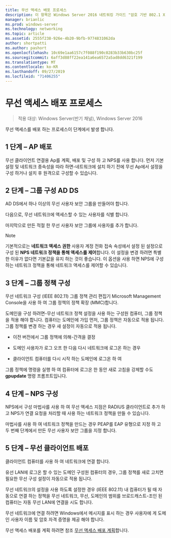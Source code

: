 ```yaml
---
title: 무선 액세스 배포 프로세스
description: 이 항목은 Windows Server 2016 네트워킹 가이드 "암호 기반 802.1 X 인증 된 무선 액세스 배포"의 일부입니다.
manager: brianlic
ms.prod: windows-server
ms.technology: networking
ms.topic: article
ms.assetid: 2555f238-926e-4b20-9bfb-9774831062da
author: shortpatti
ms.author: pashort
ms.openlocfilehash: 10c69e1aa6157c7f088f190c0283b33b630bc25f
ms.sourcegitcommit: 6aff3d88ff22ea141a6ea6572a5ad8dd6321f199
ms.translationtype: MT
ms.contentlocale: ko-KR
ms.lasthandoff: 09/27/2019
ms.locfileid: "71406255"
---
```

# <a name="wireless-access-deployment-process"></a>무선 액세스 배포 프로세스

>적용 대상: Windows Server(반기 채널), Windows Server 2016

무선 액세스를 배포 하는 프로세스이 단계에서 발생 합니다.

## <a name="stage-1--ap-deployment"></a>1 단계 – AP 배포

무선 클라이언트 연결용 Ap를 계획, 배포 및 구성 하 고 NPS를 사용 합니다. 먼저 기본 설정 및 네트워크 종속성을 따라 하면\-네트워크에 설치 하기 전에 무선 Ap에서 설정을 구성 하거나 설치 후 원격으로 구성할 수 있습니다.

## <a name="stage-2--adds-group-configuration"></a>2 단계 – 그룹 구성 AD DS

AD DS에서 하나 이상의 무선 사용자 보안 그룹을 만들어야 합니다.

다음으로, 무선 네트워크에 액세스할 수 있는 사용자를 식별 합니다.

마지막으로 만든 적절 한 무선 사용자 보안 그룹에 사용자를 추가 합니다.

>[!NOTE]
>기본적으로는 **네트워크 액세스 권한** 사용자 계정 전화 접속 속성에서 설정 된 설정으로 구성 된 **NPS 네트워크 정책을 통해 액세스를 제어**합니다. 이 설정을 변경 하려면 특별 한 이유가 없다면 기본값을 유지 하는 것이 좋습니다. 이 옵션을 사용 하면 NPS에 구성 하는 네트워크 정책을 통해 네트워크 액세스를 제어할 수 있습니다.

## <a name="stage-3--group-policy-configuration"></a>3 단계 – 그룹 정책 구성

무선 네트워크 구성 \(IEEE 802.11\) 그룹 정책 관리 편집기 Microsoft Management Console을 사용 하 여 그룹 정책의 정책 확장 \(MMC\)합니다.

도메인을 구성 하려면\-무선 네트워크 정책 설정을 사용 하는 구성원 컴퓨터, 그룹 정책을 적용 해야 합니다. 컴퓨터는 도메인에 가입 먼저, 그룹 정책은 자동으로 적용 됩니다. 그룹 정책를 변경 하는 경우 새 설정이 자동으로 적용 됩니다.

- 이전 버전에서 그룹 정책에 의해\-간격을 결정

- 도메인 사용자가 로그 오프 한 다음 다시 네트워크에 로그온 하는 경우

- 클라이언트 컴퓨터를 다시 시작 하는 도메인에 로그온 하 여

그룹 정책에 명령을 실행 하 여 컴퓨터에 로그온 한 동안 새로 고침을 강제할 수도 **gpupdate** 명령 프롬프트입니다.

## <a name="stage-4--nps-configuration"></a>4 단계 – NPS 구성

NPS에서 구성 마법사를 사용 하 여 무선 액세스 지점은 RADIUS 클라이언트로 추가 하 고 NPS가 연결 요청을 처리할 때 사용 하는 네트워크 정책을 만들 수 있습니다.

마법사를 사용 하 여 네트워크 정책을 만드는 경우 PEAP를 EAP 유형으로 지정 하 고 두 번째 단계에서 만든 무선 사용자 보안 그룹을 지정 합니다.

## <a name="stage-5--deploy-wireless-clients"></a>5 단계 – 무선 클라이언트 배포

클라이언트 컴퓨터를 사용 하 여 네트워크에 연결 합니다.

유선 LAN에 로그온 할 수 있는 도메인 구성원 컴퓨터의 경우, 그룹 정책를 새로 고치면 필요한 무선 구성 설정이 자동으로 적용 됩니다.

무선 네트워크의 설정을 사용 하도록 설정한 경우 \(IEEE 802.11\) 내 컴퓨터가 될 때 자동으로 연결 하는 정책을 무선 네트워크, 무선, 도메인의 범위를 브로드캐스트\-조인 된 컴퓨터는 자동 무선 LAN에 연결을 시도 합니다.

무선 네트워크에 연결 하려면 Windows에서 메시지를 표시 하는 경우 사용자에 게 도메인 사용자 이름 및 암호 자격 증명을 제공 해야 합니다.

무선 액세스 배포를 계획 하려면 참조 [무선 액세스 배포 계획](d-wireless-access-planning.md)합니다.
